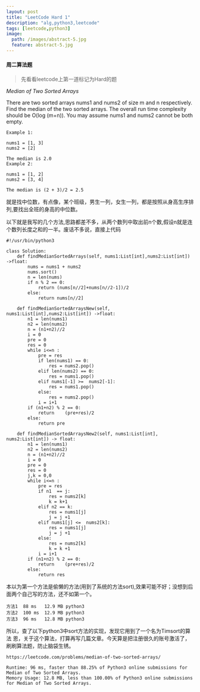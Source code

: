 ```yaml
---
layout: post
title: "LeetCode Hard 1"
description: "alg,python3,leetcode"
tags: [leetcode,python3]
image:
  path: /images/abstract-5.jpg
  feature: abstract-5.jpg
---
```



#### 周二算法题

> 先看看leetcode上第一道标记为Hard的题

*Median of Two Sorted Arrays*

There are two sorted arrays nums1 and nums2 of size m and n respectively.
Find the median of the two sorted arrays. The overall run time complexity should be O(log (m+n)).
You may assume nums1 and nums2 cannot be both empty.

```
Example 1:

nums1 = [1, 3]
nums2 = [2]

The median is 2.0
Example 2:

nums1 = [1, 2]
nums2 = [3, 4]

The median is (2 + 3)/2 = 2.5
```

就是找中位数，有点像，某个班级，男生一列，女生一列，都是按照从身高生序排列,要找出全班的身高的中位数。

以下就是我写的几个方法,思路都差不多，从两个数列中取出前n个数,假设n就是连个数列长度之和的一半。废话不多说，直接上代码
```
#!/usr/bin/python3

class Solution:
    def findMedianSortedArrays(self, nums1:List[int],nums2:List[int]) ->float:
        nums = nums1 + nums2
        nums.sort()
        n = len(nums)
        if n % 2 == 0:
            return (nums[n//2]+nums[n//2-1])/2
        else:
            return nums[n//2] 

    def findMedianSortedArraysNew(self, nums1:List[int],nums2:List[int]) ->float:
        n1 = len(nums1)
        n2 = len(nums2)    
        n = (n1+n2)//2
        i = 0
        pre = 0
        res = 0
        while i<=n :
            pre = res
            if len(nums1) == 0:
                res = nums2.pop()
            elif len(nums2) == 0:
                res = nums1.pop()
            elif nums1[-1] >=  nums2[-1]:
                res = nums1.pop()
            else:
                res = nums2.pop()
            i = i+1
        if (n1+n2) % 2 == 0:
            return    (pre+res)/2
        else:
            return pre 

    def findMedianSortedArraysNew2(self, nums1:List[int], nums2:List[int]) -> float:
        n1 = len(nums1)
        n2 = len(nums2)    
        n = (n1+n2)//2
        i = 0
        pre = 0
        res = 0
        j,k = 0,0
        while i<=n :
            pre = res
            if n1  == j:
                res = nums2[k]
                k = k+1
            elif n2 == k:
                res = nums1[j]
                j = j +1
            elif nums1[j] <=  nums2[k]:
                res = nums1[j]
                j = j +1
            else:
                res = nums2[k]
                k = k +1
            i = i+1
        if (n1+n2) % 2 == 0:
            return    (pre+res)/2
        else:
            return res        
```

本以为第一个方法是偷懒的方法(用到了系统的方法sort),效果可能不好；没想到后面两个自己写的方法，还不如第一个。

    方法1  88 ms   12.9 MB python3
    方法2  100 ms  12.9 MB python3
    方法3  96 ms   12.8 MB python3

所以，查了以下python3中sort方法的实现，发现它用到了一个名为Timsort的算法
恩，关于这个算法，打算再写几篇文章。今天算是把注册很久的账号激活了，刷刷算法题，防止脑袋生锈。
    
    https://leetcode.com/problems/median-of-two-sorted-arrays/

```
Runtime: 96 ms, faster than 88.25% of Python3 online submissions for Median of Two Sorted Arrays.
Memory Usage: 12.8 MB, less than 100.00% of Python3 online submissions for Median of Two Sorted Arrays.
```
